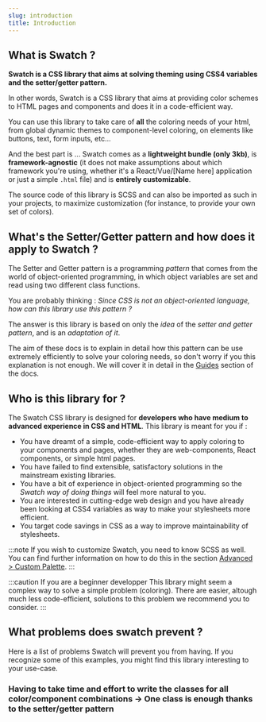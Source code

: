 ```yaml
---
slug: introduction
title: Introduction
---
```


## What is Swatch ?

**Swatch is a CSS library that aims at solving theming using CSS4 variables and the setter/getter pattern.**

In other words, Swatch is a CSS library that aims at providing color schemes to HTML pages and components and does it in a code-efficient way. 

You can use this library to take care of **all** the coloring needs of your html, from global dynamic themes to component-level coloring, on elements like buttons, text, form inputs, etc...

And the best part is ... Swatch comes as a **lightweight bundle (only 3kb)**, is **framework-agnostic** (it does not make assumptions about which framework you're using, whether it's a React/Vue/[Name here] application or just a simple `.html` file) and is **entirely customizable**.


The source code of this library is SCSS and can also be imported as such in your projects, to maximize customization (for instance, to provide your own set of colors). 

## What's the Setter/Getter pattern and how does it apply to Swatch ?

The Setter and Getter pattern is a programming _pattern_ that comes from the world of object-oriented programming, in which object variables are set and read using two different class functions. 


You are probably thinking : _Since CSS is not an object-oriented language, how can this library use this pattern ?_

The answer is this library is based on only the _idea_ of the _setter and getter pattern_, and is an _adaptation of it_. 

The aim of these docs is to explain in detail how this pattern can be use extremely efficiently to solve your coloring needs, so don't worry if you this explanation is not enough. We will cover it in detail in the [Guides](./guides-setters-getters) section of the docs.

## Who is this library for ?

The Swatch CSS library is designed for **developers who have medium to advanced experience in CSS and HTML**. This library is meant for you if :
+ You have dreamt of a simple, code-efficient way to apply coloring to your components and pages, whether they are web-components, React components, or simple html pages.
+ You have failed to find extensible, satisfactory solutions in the mainstream existing libraries.
+ You have a bit of experience in object-oriented programming so the _Swatch way of doing things_ will feel more natural to you.
+ You are interested in cutting-edge web design and you have already been looking at CSS4 variables as way to make your stylesheets more efficient.
+ You target code savings in CSS as a way to improve maintainability of stylesheets.

:::note
If you wish to customize Swatch, you need to know SCSS as well. You can find further information on how to do this in the section [Advanced > Custom Palette](./advanced-custom-palette).
:::

:::caution If you are a beginner developper
This library might seem a complex way to solve a simple problem (coloring). There are easier, altough much less code-efficient, solutions to this problem we recommend you to consider.
:::
## What problems does swatch prevent ?

Here is a list of problems Swatch will prevent you from having. If you recognize some of this examples, you might find this library interesting to your use-case. 

### 

### Having to take time and effort to write the classes for all color/component combinations -> One class is enough thanks to the setter/getter pattern



<!----

--- 

-->



